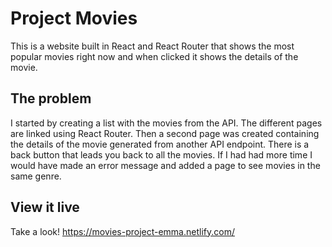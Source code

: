 # Project Movies

This is a website built in React and React Router that shows the most popular movies right now and when clicked it shows the details of the movie. 

## The problem

I started by creating a list with the movies from the API. The different pages are linked using React Router. 
Then a second page was created containing the details of the movie generated from another API endpoint. There is a back button that leads you back to all the movies. 
If I had had more time I would have made an error message and added a page to see movies in the same genre. 

## View it live

Take a look! 
https://movies-project-emma.netlify.com/
